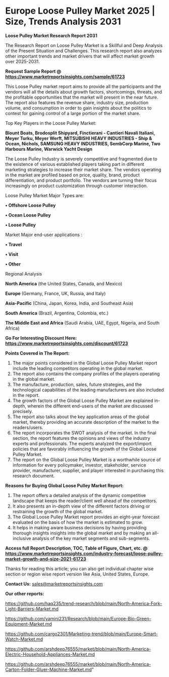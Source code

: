 # Europe Loose Pulley Market 2025 | Size, Trends Analysis 2031

<strong>Loose Pulley Market Research Report 2031</strong>

The Research Report on Loose Pulley Market is a Skillful and Deep Analysis of the Present Situation and Challenges. This research report also analyzes other important trends and market drivers that will affect market growth over 2025-2031.

<strong>Request Sample Report @ <a href=https://www.marketreportsinsights.com/sample/61723>https://www.marketreportsinsights.com/sample/61723</a></strong>

This Loose Pulley market report aims to provide all the participants and the vendors will all the details about growth factors, shortcomings, threats, and the profitable opportunities that the market will present in the near future. The report also features the revenue share, industry size, production volume, and consumption in order to gain insights about the politics to contest for gaining control of a large portion of the market share.

Top Key Players in the Loose Pulley Market:

<strong>Blount Boats, Brodosplit Shipyard, Finctierani - Cantieri Navali Italiani, Meyer Turku, Meyer Werft, MITSUBISHI HEAVY INDUSTRIES - Ship & Ocean, Nichols, SAMSUNG HEAVY INDUSTRIES, SembCorp Marine, Two Harbours Marine, Warwick Yacht Design</strong>

The Loose Pulley Industry is severely competitive and fragmented due to the existence of various established players taking part in different marketing strategies to increase their market share. The vendors operating in the market are profiled based on price, quality, brand, product differentiation, and product portfolio. The vendors are turning their focus increasingly on product customization through customer interaction.

Loose Pulley Market Major Types are:

<strong>• Offshore Loose Pulley

• Ocean Loose Pulley

• Loose Pulley</strong>

Market Major end-user applications :

<strong>• Travel

• Visit

• Other</strong>

Regional Analysis

</u><strong><b>North America</b></strong> (the United States, Canada, and Mexico)

<strong><b>Europe </b></strong>(Germany, France, UK, Russia, and Italy)

<strong><b>Asia-Pacific</b></strong> (China, Japan, Korea, India, and Southeast Asia)

<strong><b>South America</b></strong> (Brazil, Argentina, Colombia, etc.)

<strong><b>The Middle East and Africa</b></strong> (Saudi Arabia, UAE, Egypt, Nigeria, and South Africa)

<strong>Go For Interesting Discount Here: <a href=https://www.marketreportsinsights.com/discount/61723>https://www.marketreportsinsights.com/discount/61723</a></strong>

<strong>Points Covered in The Report:</strong>
<ol>
  <li>The major points considered in the Global Loose Pulley Market report include the leading competitors operating in the global market.</li>
  <li>The report also contains the company profiles of the players operating in the global market.</li>
  <li>The manufacture, production, sales, future strategies, and the technological capabilities of the leading manufacturers are also included in the report.</li>
  <li>The growth factors of the Global Loose Pulley Market are explained in-depth, wherein the different end-users of the market are discussed precisely.</li>
  <li>The report also talks about the key application areas of the global market, thereby providing an accurate description of the market to the readers/users.</li>
  <li>The report incorporates the SWOT analysis of the market. In the final section, the report features the opinions and views of the industry experts and professionals. The experts analyzed the export/import policies that are favorably influencing the growth of the Global Loose Pulley Market.</li>
  <li>The report on the Global Loose Pulley Market is a worthwhile source of information for every policymaker, investor, stakeholder, service provider, manufacturer, supplier, and player interested in purchasing this research document.</li>
</ol>
<strong>Reasons for Buying Global Loose Pulley Market Report:</strong>

<ol>
  <li>The report offers a detailed analysis of the dynamic competitive landscape that keeps the reader/client well ahead of the competitors.</li>
  <li>It also presents an in-depth view of the different factors driving or restraining the growth of the global market.</li>
  <li>The Global Loose Pulley Market report provides an eight-year forecast evaluated on the basis of how the market is estimated to grow.</li>
  <li>It helps in making aware business decisions by having providing thorough insights insights into the global market and by making an all-inclusive analysis of the key market segments and sub-segments.</li>
</ol>
<strong>Access full Report Description, TOC, Table of Figure, Chart, etc. @ <a href=https://www.marketreportsinsights.com/industry-forecast/loose-pulley-market-growth-and-size-2021-61723>https://www.marketreportsinsights.com/industry-forecast/loose-pulley-market-growth-and-size-2021-61723</a></strong>


Thanks for reading this article; you can also get individual chapter wise section or region wise report version like Asia, United States, Europe.

<strong>Contact Us:</strong>
sales@marketreportsinsights.com

<strong>Our other reports:</strong>

<a href=https://github.com/haq235/trend-research/blob/main/North-America-Fork-Light-Barriers-Market.md>https://github.com/haq235/trend-research/blob/main/North-America-Fork-Light-Barriers-Market.md</a>

<a href=https://github.com/yamini231/Research/blob/main/Europe-Bio-Green-Equipment-Market.md>https://github.com/yamini231/Research/blob/main/Europe-Bio-Green-Equipment-Market.md</a>

<a href=https://github.com/cargo2301/Marketing-trend/blob/main/Europe-Smart-Watch-Market.md>https://github.com/cargo2301/Marketing-trend/blob/main/Europe-Smart-Watch-Market.md</a>

<a href=https://github.com/arshdeep76555/market/blob/main/North-America-Electric-Household-Appliances-Market.md>https://github.com/arshdeep76555/market/blob/main/North-America-Electric-Household-Appliances-Market.md</a>

<a href=https://github.com/arshdeep76555/market/blob/main/North-America-Carton-Folder-Gluer-Machine-Market.md>https://github.com/arshdeep76555/market/blob/main/North-America-Carton-Folder-Gluer-Machine-Market.md</a>"
